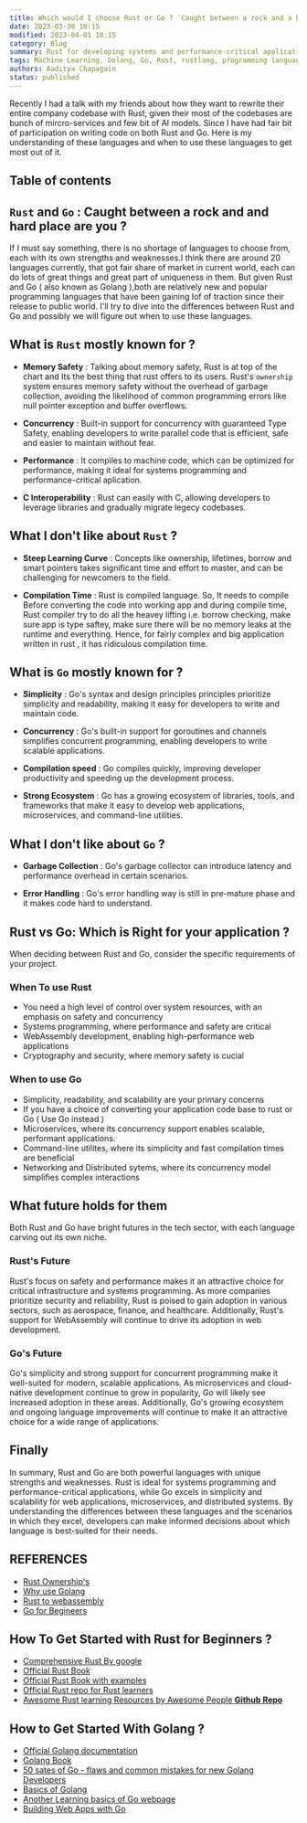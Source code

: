 ```yaml
---
title: Which would I choose Rust or Go ? `Caught between a rock and a hard place`
date: 2023-03-30 10:15
modified: 2023-04-01 10:15
category: Blog
summary: Rust for developing systems and performance-critical applications, Go for implicity and scalability of mircro-services and distributed systems.
tags: Machine Learning, Golang, Go, Rust, rustlang, programming languages, programming, tech, technology, technology stack, coding, learning rust, learning golang,
authors: Aaditya Chapagain
status: published
---
```


Recently I had a talk with my friends about how they want to rewrite their entire company codebase with Rust, given their most of the codebases are bunch of mircro-services and few bit of AI models. Since I have had fair bit of participation on writing code on both Rust and Go. Here is my understanding of these languages and when to use these languages to get most out of it.

## Table of contents

## `Rust` and `Go` : Caught between a rock and and hard place are you ?

If I must say something, there is no shortage of languages to choose from, each with its own strengths and weaknesses.I think there are around 20 languages currently, that got fair share of market in current world, each can do lots of great things and great part of uniqueness in them. But given Rust and Go ( also known as Golang ),both are relatively new and popular programming languages that have been gaining lof of traction since their release to public world. I'll try to dive into the differences between Rust and Go and possibly we will figure out when to use these languages.

## What is `Rust` mostly known for ?

- **Memory Safety** : Talking about memory safety, Rust is at top of the chart and Its the best thing that rust offers to its users. Rust's `ownership` system ensures memory safety without the overhead of garbage collection, avoiding the likelihood of common programming errors like null pointer exception and buffer overflows.

- **Concurrency** : Built-in support for concurrency with guaranteed Type Safety, enabling developers to write parallel code that is efficient, safe and easier to maintain without fear.

- **Performance** : It compiles to machine code, which can be optimized for performance, making it ideal for systems programming and performance-critical aplication.

- **C Interoperability** : Rust can easily with C, allowing developers to leverage libraries and gradually migrate legecy codebases.

## What I don't like about `Rust` ?

- **Steep Learning Curve** : Concepts like ownership, lifetimes, borrow and smart pointers takes significant time and effort to master, and can be challenging for newcomers to the field.

- **Compilation Time** : Rust is compiled language. So, It needs to compile Before converting the code into working app and during compile time, Rust compiler try to do all the heavey lifting i.e. borrow checking, make sure app is type saftey, make sure there will be no memory leaks at the runtime and everything. Hence, for fairly complex and big application written in rust , it has ridiculous compilation time.

## What is `Go` mostly known for ?

- **Simplicity** : Go's syntax and design principles principles prioritize simplicity and readability, making it easy for developers to write and maintain code.

- **Concurrency** : Go's built-in support for goroutines and channels simplifies concurrent programming, enabling developers to write scalable applications.

- **Compilation speed** : Go compiles quickly, improving developer productivity and speeding up the development process.

- **Strong Ecosystem** : Go has a growing ecosystem of libraries, tools, and frameworks that make it easy to develop web applications, microservices, and command-line utilities.

## What I don't like about `Go` ?

- **Garbage Collection** : Go's garbage collector can introduce latency and performance overhead in certain scenarios.

- **Error Handling** : Go's error handling way is still in pre-mature phase and it makes code hard to understand.

## Rust vs Go: Which is Right for your application ?

When deciding between Rust and Go, consider the specific requirements of your project.

### **When To use Rust**

- You need a high level of control over system resources, with an emphasis on safety and concurrency
- Systems programming, where performance and safety are critical
- WebAssembly development, enabling high-performance web applications
- Cryptography and security, where memory safety is cucial

### **When to use Go**

- Simplicity, readability, and scalability are your primary concerns
- If you have a choice of converting your application code base to rust or Go ( Use Go instead )
- Microservices, where its concurrency support enables scalable, performant applications.
- Command-line utilites, where its simplicity and fast compilation times are beneficial
- Networking and Distributed sytems, where its concurrency model simplifies complex interactions

## What future holds for them

Both Rust and Go have bright futures in the tech sector, with each language carving out its own niche.

### Rust's Future

Rust's focus on safety and performance makes it an attractive choice for critical infrastructure and systems programming. As more companies prioritize security and reliability, Rust is poised to gain adoption in various sectors, such as aerospace, finance, and healthcare. Additionally, Rust's support for WebAssembly will continue to drive its adoption in web development.

### Go's Future

Go's simplicity and strong support for concurrent programming make it well-suited for modern, scalable applications. As microservices and cloud-native development continue to grow in popularity, Go will likely see increased adoption in these areas. Additionally, Go's growing ecosystem and ongoing language improvements will continue to make it an attractive choice for a wide range of applications.

## Finally

In summary, Rust and Go are both powerful languages with unique strengths and weaknesses. Rust is ideal for systems programming and performance-critical applications, while Go excels in simplicity and scalability for web applications, microservices, and distributed systems. By understanding the differences between these languages and the scenarios in which they excel, developers can make informed decisions about which language is best-suited for their needs.

## REFERENCES

- [Rust Ownership's](https://doc.rust-lang.org/stable/book/ch04-00-understanding-ownership.html)
- [Why use Golang](https://www.uptech.team/blog/why-use-golang-for-your-project)
- [Rust to webassembly](https://surma.dev/things/rust-to-webassembly/)
- [Go for Begineers](https://www.freecodecamp.org/news/go-beginners-handbook/)

## How To Get Started with Rust for Beginners ?

- [Comprehensive Rust By google](https://github.com/google/comprehensive-rust)
- [Official Rust Book](https://doc.rust-lang.org/stable/book/title-page.html)
- [Official Rust Book with examples](https://doc.rust-lang.org/rust-by-example/)
- [Official Rust repo for Rust learners](https://github.com/rust-lang/rustlings/)
- [Awesome Rust learning Resources by Awesome People **Github Repo**](https://github.com/ctjhoa/rust-learning)

## How to Get Started With Golang ?

- [Official Golang documentation](https://go.dev/doc/)
- [Golang Book](https://www.golang-book.com/)
- [50 sates of Go - flaws and common mistakes for new Golang Developers](http://devs.cloudimmunity.com/gotchas-and-common-mistakes-in-go-golang/index.html)
- [Basics of Golang](https://golangbot.com/learn-golang-series/)
- [Another Learning basics of Go webpage](https://miek.nl/go/#packages)
- [Building Web Apps with Go](https://www.openmymind.net/The-Little-Go-Book/?ref=hackr.io?ref=hackr.io)
